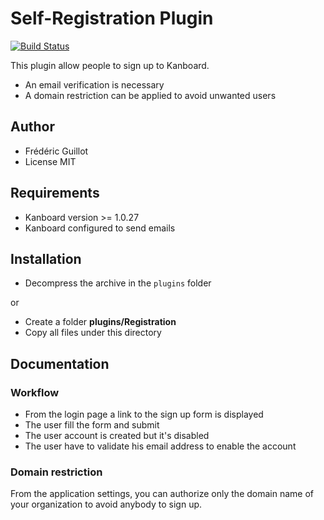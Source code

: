 Self-Registration Plugin
========================

[![Build Status](https://travis-ci.org/kanboard/plugin-registration.svg?branch=master)](https://travis-ci.org/kanboard/plugin-registration)

This plugin allow people to sign up to Kanboard.

- An email verification is necessary
- A domain restriction can be applied to avoid unwanted users

Author
------

- Frédéric Guillot
- License MIT

Requirements
------------

- Kanboard version >= 1.0.27
- Kanboard configured to send emails

Installation
------------

- Decompress the archive in the `plugins` folder

or

- Create a folder **plugins/Registration**
- Copy all files under this directory

Documentation
-------------

### Workflow

- From the login page a link to the sign up form is displayed
- The user fill the form and submit
- The user account is created but it's disabled
- The user have to validate his email address to enable the account

### Domain restriction

From the application settings, you can authorize only the domain name of your organization to avoid anybody to sign up.
